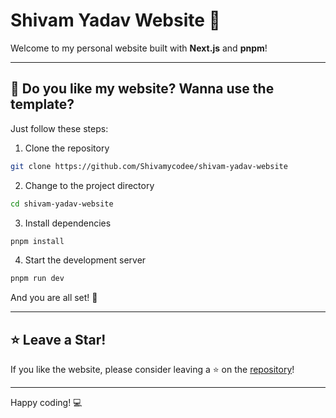 # Shivam Yadav Website 🚀

Welcome to my personal website built with **Next.js** and **pnpm**!

---

## 🌟 Do you like my website? Wanna use the template?

Just follow these steps:

1. Clone the repository

```bash
git clone https://github.com/Shivamycodee/shivam-yadav-website
```

2. Change to the project directory

```bash
cd shivam-yadav-website
```

3. Install dependencies

```bash
pnpm install
```

4. Start the development server

```bash
pnpm run dev
```

And you are all set! 🎉

---

## ⭐ Leave a Star!

If you like the website, please consider leaving a ⭐ on the [repository](https://github.com/Shivamycodee/shivam-yadav-website)!

---

Happy coding! 💻